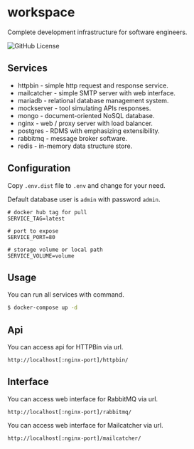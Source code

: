 # workspace

Complete development infrastructure for software engineers.

![GitHub License](https://img.shields.io/github/license/opifex/workspace)

## Services

- httpbin \- simple http request and response service.
- mailcatcher \- simple SMTP server with web interface.
- mariadb \- relational database management system.
- mockserver \- tool simulating APIs responses.
- mongo \- document-oriented NoSQL database.
- nginx \- web / proxy server with load balancer.
- postgres \- RDMS with emphasizing extensibility.
- rabbitmq \- message broker software.
- redis \- in-memory data structure store.

## Configuration

Copy `.env.dist` file to `.env` and change for your need.

Default database user is `admin` with password `admin`.

```dotenv
# docker hub tag for pull
SERVICE_TAG=latest

# port to expose
SERVICE_PORT=80

# storage volume or local path
SERVICE_VOLUME=volume
```

## Usage

You can run all services with command.

```sh
$ docker-compose up -d
```

## Api

You can access api for HTTPBin via url.

```
http://localhost[:nginx-port]/httpbin/
```

## Interface

You can access web interface for RabbitMQ via url.

```
http://localhost[:nginx-port]/rabbitmq/
```

You can access web interface for Mailcatcher via url.

```
http://localhost[:nginx-port]/mailcatcher/
```
